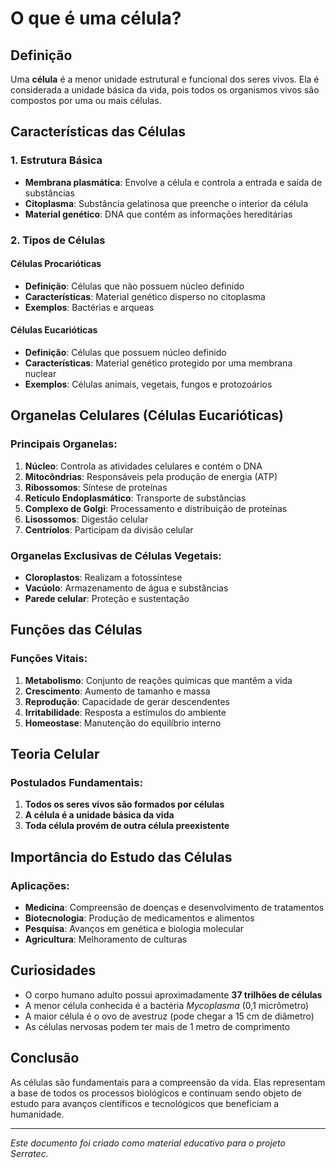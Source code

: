 # O que é uma célula?

## Definição

Uma **célula** é a menor unidade estrutural e funcional dos seres vivos. Ela é considerada a unidade básica da vida, pois todos os organismos vivos são compostos por uma ou mais células.

## Características das Células

### 1. Estrutura Básica
- **Membrana plasmática**: Envolve a célula e controla a entrada e saída de substâncias
- **Citoplasma**: Substância gelatinosa que preenche o interior da célula
- **Material genético**: DNA que contém as informações hereditárias

### 2. Tipos de Células

#### Células Procarióticas
- **Definição**: Células que não possuem núcleo definido
- **Características**: Material genético disperso no citoplasma
- **Exemplos**: Bactérias e arqueas

#### Células Eucarióticas
- **Definição**: Células que possuem núcleo definido
- **Características**: Material genético protegido por uma membrana nuclear
- **Exemplos**: Células animais, vegetais, fungos e protozoários

## Organelas Celulares (Células Eucarióticas)

### Principais Organelas:
1. **Núcleo**: Controla as atividades celulares e contém o DNA
2. **Mitocôndrias**: Responsáveis pela produção de energia (ATP)
3. **Ribossomos**: Síntese de proteínas
4. **Retículo Endoplasmático**: Transporte de substâncias
5. **Complexo de Golgi**: Processamento e distribuição de proteínas
6. **Lisossomos**: Digestão celular
7. **Centríolos**: Participam da divisão celular

### Organelas Exclusivas de Células Vegetais:
- **Cloroplastos**: Realizam a fotossíntese
- **Vacúolo**: Armazenamento de água e substâncias
- **Parede celular**: Proteção e sustentação

## Funções das Células

### Funções Vitais:
1. **Metabolismo**: Conjunto de reações químicas que mantêm a vida
2. **Crescimento**: Aumento de tamanho e massa
3. **Reprodução**: Capacidade de gerar descendentes
4. **Irritabilidade**: Resposta a estímulos do ambiente
5. **Homeostase**: Manutenção do equilíbrio interno

## Teoria Celular

### Postulados Fundamentais:
1. **Todos os seres vivos são formados por células**
2. **A célula é a unidade básica da vida**
3. **Toda célula provém de outra célula preexistente**

## Importância do Estudo das Células

### Aplicações:
- **Medicina**: Compreensão de doenças e desenvolvimento de tratamentos
- **Biotecnologia**: Produção de medicamentos e alimentos
- **Pesquisa**: Avanços em genética e biologia molecular
- **Agricultura**: Melhoramento de culturas

## Curiosidades

- O corpo humano adulto possui aproximadamente **37 trilhões de células**
- A menor célula conhecida é a bactéria *Mycoplasma* (0,1 micrômetro)
- A maior célula é o ovo de avestruz (pode chegar a 15 cm de diâmetro)
- As células nervosas podem ter mais de 1 metro de comprimento

## Conclusão

As células são fundamentais para a compreensão da vida. Elas representam a base de todos os processos biológicos e continuam sendo objeto de estudo para avanços científicos e tecnológicos que beneficiam a humanidade.

---

*Este documento foi criado como material educativo para o projeto Serratec.*